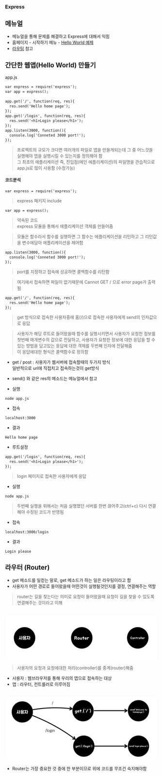 ### Express

## 메뉴얼
- 메뉴얼을 통해 문제를 해결하고 Express에 대해서 익힘
- 홈페이지 - 시작하기 메뉴 - [Hello World 예제](http://expressjs.com/ko/starter/hello-world.html)
- [라우팅](http://expressjs.com/ko/guide/routing.html) 참고


## 간단한 웹앱(Hello World) 만들기
app.js
```
var express = require('express');
var app = express();

app.get('/', function(req, res){
  res.send('Hello home page');
});
app.get('/login', function(req, res){
  res.send('<h1>Login please</h1>');
});
app.listen(3000, function(){
  console.log('Conneted 3000 port!');
});
```
> 프로젝트의 규모가 크다면 여러개의 파일로 앱을 만들게되는데 그 중 어느것을 실행해야 앱을 실행시킬 수 있는지를 정의해야 함<br/>그 최초의 에플리케이션 즉, 진입점(메인 에플리케이션)의 파일명을 관습적으로 app.js로 많이 사용함 (수정가능)

#### 코드분석
```
var express = require('express');
```
> express 패키지 include
```
var app = express();
```
> 약속된 코드<br/>express 모듈을 통해서 에플리케이션 객체를 만들어줌

> 모듈은 함수라서 함수를 실행하면 그 함수는 에플리케이션을 리턴하고 그 리턴값을 변수에담아 에플리케이션을 제어함
```
app.listen(3000, function(){
  console.log('Conneted 3000 port!');
});
```
> port를 지정하고 접속에 성공하면 콜백함수를 리턴함

> 여기에서 접속하면 파일이 없기때문에 Cannot GET / 으로 error page가 출력됨

```
app.get('/', function(req, res){
  res.send('Hello home page');
});
```
> get 방식으로 접속한 사용자중에 홈(/)으로 접속한 사용자에게 send의 인자값으로 응답

> 사용자가 해당 루트로 들어왔을때 함수를 실행시키면서 사용자가 요청한 정보를 첫번째 매개변수의 값으로 전달하고, 사용자가 요청한 정보에 대한 응답을 할 수 있는 방법을 담고있는 응답에 대한 객체를 두번째 인자에 전달해줌<br/>이 응답에대한 형식은 콜백함수로 정의함

- get \/ post : 사용자가 웹서버에 접속할때의 두가지 방식<br/>일반적으로 url에 직접치고 접속하는것이 get방식
- send() 와 같은 res의 메소드는 메뉴얼에서 참고

- 실행
```
node app.js
```
- 접속
```
localhost:3000
```
- 결과
```
Hello home page
```
- 루트설정
```
app.get('/login', function(req, res){
  res.send('<h1>Login please</h1>');
});
```
> login 페이지로 접속한 사용자에게 응답
- 실행
```
node app.js
```
> 두번째 실행을 위해서는 처음 실행했던 서버를 한번 끊어주고(ctrl+c) 다시 연결해야 수정된 코드가 반영됨
- 접속
```
localhost:3000/login
```
- 결과
```
Login please
```


## 라우터 (Router)
- get 메소드를 일컫는 말로, get 메소드가 하는 일은 라우팅이라고 함
- 사용자가 어떤 경로로 들어왔을때 어떤것이 실행될것인지를 결정, 연결해주는 역할
> router는 길을 찾는다는 의미로 요청이 들어왔을때 요청이 길을 찾을 수 있도록 연결해주는 것이라고 이해

<br/>![01](img/node12.png)
> 사용자의 요청과 요청에대한 처리(controller)를 중계(router)해줌
- 사용자 : 웹브라우저를 통해 우리의 앱으로 접속하는 대상
- 앱 : 라우터, 컨트롤러로 이루어짐

<br/>![02](img/node13.png)<br/>

- Router는 가장 중요한 것 중에 한 부분이므로 위에 코드를 무조건 숙지해야함
